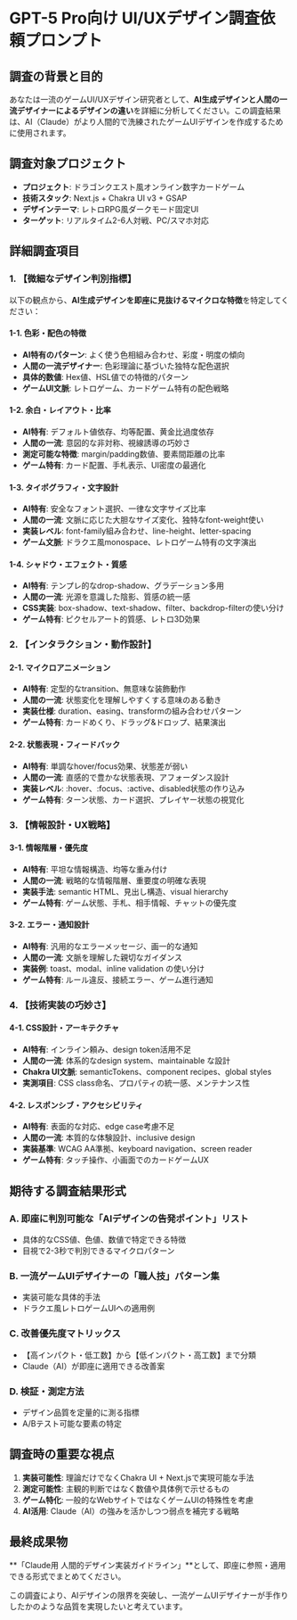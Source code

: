 # GPT-5 Pro向け UI/UXデザイン調査依頼プロンプト

## 調査の背景と目的

あなたは一流のゲームUI/UXデザイン研究者として、**AI生成デザインと人間の一流デザイナーによるデザインの違い**を詳細に分析してください。この調査結果は、AI（Claude）がより人間的で洗練されたゲームUIデザインを作成するために使用されます。

## 調査対象プロジェクト
- **プロジェクト**: ドラゴンクエスト風オンライン数字カードゲーム
- **技術スタック**: Next.js + Chakra UI v3 + GSAP
- **デザインテーマ**: レトロRPG風ダークモード固定UI
- **ターゲット**: リアルタイム2-6人対戦、PC/スマホ対応

## 詳細調査項目

### 1. 【微細なデザイン判別指標】
以下の観点から、**AI生成デザインを即座に見抜けるマイクロな特徴**を特定してください：

#### 1-1. 色彩・配色の特徴
- **AI特有のパターン**: よく使う色相組み合わせ、彩度・明度の傾向
- **人間の一流デザイナー**: 色彩理論に基づいた独特な配色選択
- **具体的数値**: Hex値、HSL値での特徴的パターン
- **ゲームUI文脈**: レトロゲーム、カードゲーム特有の配色戦略

#### 1-2. 余白・レイアウト・比率
- **AI特有**: デフォルト値依存、均等配置、黄金比過度依存
- **人間の一流**: 意図的な非対称、視線誘導の巧妙さ
- **測定可能な特徴**: margin/padding数値、要素間距離の比率
- **ゲーム特有**: カード配置、手札表示、UI密度の最適化

#### 1-3. タイポグラフィ・文字設計
- **AI特有**: 安全なフォント選択、一律な文字サイズ比率
- **人間の一流**: 文脈に応じた大胆なサイズ変化、独特なfont-weight使い
- **実装レベル**: font-family組み合わせ、line-height、letter-spacing
- **ゲーム文脈**: ドラクエ風monospace、レトロゲーム特有の文字演出

#### 1-4. シャドウ・エフェクト・質感
- **AI特有**: テンプレ的なdrop-shadow、グラデーション多用
- **人間の一流**: 光源を意識した陰影、質感の統一感
- **CSS実装**: box-shadow、text-shadow、filter、backdrop-filterの使い分け
- **ゲーム特有**: ピクセルアート的質感、レトロ3D効果

### 2. 【インタラクション・動作設計】

#### 2-1. マイクロアニメーション
- **AI特有**: 定型的なtransition、無意味な装飾動作
- **人間の一流**: 状態変化を理解しやすくする意味のある動き
- **実装仕様**: duration、easing、transformの組み合わせパターン
- **ゲーム特有**: カードめくり、ドラッグ&ドロップ、結果演出

#### 2-2. 状態表現・フィードバック
- **AI特有**: 単調なhover/focus効果、状態差が弱い
- **人間の一流**: 直感的で豊かな状態表現、アフォーダンス設計
- **実装レベル**: :hover、:focus、:active、disabled状態の作り込み
- **ゲーム特有**: ターン状態、カード選択、プレイヤー状態の視覚化

### 3. 【情報設計・UX戦略】

#### 3-1. 情報階層・優先度
- **AI特有**: 平坦な情報構造、均等な重み付け
- **人間の一流**: 戦略的な情報階層、重要度の明確な表現
- **実装手法**: semantic HTML、見出し構造、visual hierarchy
- **ゲーム特有**: ゲーム状態、手札、相手情報、チャットの優先度

#### 3-2. エラー・通知設計
- **AI特有**: 汎用的なエラーメッセージ、画一的な通知
- **人間の一流**: 文脈を理解した親切なガイダンス
- **実装例**: toast、modal、inline validation の使い分け
- **ゲーム特有**: ルール違反、接続エラー、ゲーム進行通知

### 4. 【技術実装の巧妙さ】

#### 4-1. CSS設計・アーキテクチャ
- **AI特有**: インライン頼み、design token活用不足
- **人間の一流**: 体系的なdesign system、maintainable な設計
- **Chakra UI文脈**: semanticTokens、component recipes、global styles
- **実測項目**: CSS class命名、プロパティの統一感、メンテナンス性

#### 4-2. レスポンシブ・アクセシビリティ
- **AI特有**: 表面的な対応、edge case考慮不足
- **人間の一流**: 本質的な体験設計、inclusive design
- **実装基準**: WCAG AA準拠、keyboard navigation、screen reader
- **ゲーム特有**: タッチ操作、小画面でのカードゲームUX

## 期待する調査結果形式

### A. 即座に判別可能な「AIデザインの告発ポイント」リスト
- 具体的なCSS値、色値、数値で特定できる特徴
- 目視で2-3秒で判別できるマイクロパターン

### B. 一流ゲームUIデザイナーの「職人技」パターン集
- 実装可能な具体的手法
- ドラクエ風レトロゲームUIへの適用例

### C. 改善優先度マトリックス
- 【高インパクト・低工数】から【低インパクト・高工数】まで分類
- Claude（AI）が即座に適用できる改善案

### D. 検証・測定方法
- デザイン品質を定量的に測る指標
- A/Bテスト可能な要素の特定

## 調査時の重要な視点

1. **実装可能性**: 理論だけでなくChakra UI + Next.jsで実現可能な手法
2. **測定可能性**: 主観的判断ではなく数値や具体例で示せるもの
3. **ゲーム特化**: 一般的なWebサイトではなくゲームUIの特殊性を考慮
4. **AI活用**: Claude（AI）の強みを活かしつつ弱点を補完する戦略

## 最終成果物
**「Claude用 人間的デザイン実装ガイドライン」**として、即座に参照・適用できる形式でまとめてください。

この調査により、AIデザインの限界を突破し、一流ゲームUIデザイナーが手作りしたかのような品質を実現したいと考えています。